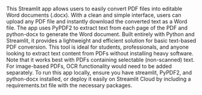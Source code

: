 This Streamlit app allows users to easily convert PDF files into editable Word documents (.docx). With a clean and simple interface, users can upload any PDF file and instantly download the converted text as a Word file. The app uses PyPDF2 to extract text from each page of the PDF and python-docx to generate the Word document. Built entirely with Python and Streamlit, it provides a lightweight and efficient solution for basic text-based PDF conversion. This tool is ideal for students, professionals, and anyone looking to extract text content from PDFs without installing heavy software. Note that it works best with PDFs containing selectable (non-scanned) text. For image-based PDFs, OCR functionality would need to be added separately. To run this app locally, ensure you have streamlit, PyPDF2, and python-docx installed, or deploy it easily on Streamlit Cloud by including a requirements.txt file with the necessary packages.
